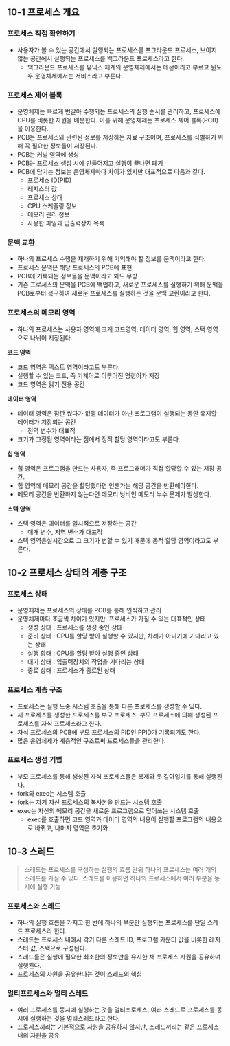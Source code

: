 ## 10-1 프로세스 개요
### 프로세스 직접 확인하기
- 사용자가 볼 수 있는 공간에서 실행되는 프로세스를 포그라운드 프로세스, 보이지 않는 공간에서 실행되는 프로세스를 백그라운드 프로세스라고 한다.
	- 백그라운드 프로세스를 유닉스 체계의 운영체제에서는 데몬이라고 부르고 윈도우 운영체제에서는 서비스라고 부른다.

### 프로세스 제어 블록
- 운영체제는 빠르게 번갈아 수행되는 프로세스의 실행 순서를 관리하고, 프로세스에 CPU를 비롯한 자원을 배분한다. 이를 위해 운영체제는 프로세스 제어 블록(PCB)을 이용한다.
- PCB는 프로세스와 관련된 정보를 저장하는 자료 구조이며, 프로세스를 식별하기 위해 꼭 필요한 정보들이 저장된다.
- PCB는 커널 영역에 생성
- PCB는 프로세스 생성 시에 만들어지고 실행이 끝나면 폐기
- PCB에 담기는 정보는 운영체제마다 차이가 있지만 대표적으로 다음과 같다.
	- 프로세스 ID(PID)
	- 레지스터 값
	- 프로세스 상태
	- CPU 스케줄링 정보
	- 메모리 관리 정보
	- 사용한 파일과 입출력장치 목록

### 문맥 교환
- 하나의 프로세스 수행을 재개하기 위해 기억해야 할 정보를 문맥이라고 한다. 
- 프로세스 문맥은 해당 프로세스의 PCB에 표현.
- PCB에 기록되는 정보들을 문맥이라고 봐도 무방
- 기존 프로세스의 문맥을 PCB에 백업하고, 새로운 프로세스를 실행하기 위해 문맥을 PCB로부터 복구하여 새로운 프로세스를 실행하는 것을 문맥 교환이라고 한다.

### 프로세스의 메모리 영역
- 하나의 프로세스는 사용자 영역에 크게 코드영역, 데이터 영역, 힙 영역, 스택 영역으로 나뉘어 저장된다.

**코드 영역**
- 코드 영역은 텍스트 영역이라고도 부른다.
- 실행할 수 있는 코드, 즉 기계어로 이루어진 명령어가 저장
- 코드 영역은 읽기 전용 공간

**데이터 영역**
- 데이터 영역은 잠깐 썼다가 없앨 데이터가 아닌 프로그램이 실행되는 동안 유지할 데이터가 저장되는 공간
	- 전역 변수가 대표적
- 크기가 고정된 영역이라는 점에서 정적 할당 영역이라고도 부른다.

**힙 영역**
- 힙 영역은 프로그램을 만드는 사용자, 즉 프로그래머가 직접 할당할 수 있는 저장 공간.
- 힙 영역에 메모리 공간을 할당했다면 언젠가는 해당 공간을 반환해야한다.
- 메모리 공간을 반환하지 않는다면 메모리 낭비인 메모리 누수 문제가 발생한다.

**스택 영역**
- 스택 영역은 데이터를 일시적으로 저장하는 공간
	- 매개 변수, 지역 변수가 대표적
- 스택 영역은실시간으로 그 크기가 변할 수 있기 때문에 동적 할당 영역이라고도 부른다.

## 10-2 프로세스 상태와 계층 구조
### 프로세스 상태
- 운영체제는 프로세스의 상태를 PCB를 통해 인식하고 관리
- 운영체제마다 조금씩 차이가 있지만, 프로세스가 가질 수 있는 대표적인 상태
	- 생성 상태 : 프로세스를 생성 중인 상태
	- 준비 상태 : CPU를 할당 받아 실행할 수 있지만, 차례가 아니기에 기다리고 있는 상태
	- 실행 항태 : CPU를 할당 받아 실행 중인 상태
	- 대기 상태 : 입출력장치의 작업을 기다리는 상태
	- 종료 상태 : 프로세스가 종료된 상태

### 프로세스 계층 구조
- 프로세스는 실행 도중 시스템 호출을 통해 다른 프로세스를 생성할 수 있다.
- 새 프로세스를 생성한 프로세스를 부모 프로세스, 부모 프로세스에 의해 생성된 프로세스를 자식 프로세스라고 한다.
- 자식 프로세스의 PCB에 부모 프로세스의 PID인 PPID가 기록되기도 한다.
- 많은 운영체제가 계층적인 구조로써 프로세스들을 관리한다.

### 프로세스 생성 기법
- 부모 프로세스를 통해 생성된 자식 프로세스들은 복제와 옷 갈아입기를 통해 실행된다.
- fork와 exec는 시스템 호출
- fork는 자기 자신 프로세스의 복사본을 만드는 시스템 호출
- exec는 자신의 메모리 공간을 새로운 프로그램으로 덮어쓰는 시스템 호출
	- exec를 호출하면 코드 영역과 데이터 영역의 내용이 실행할 프로그램의 내용으로 바뀌고, 나머지 영역은 초기화

## 10-3 스레드
> 스레드는 프로세스를 구성하는 실행의 흐름 단위
> 하나의 프로세스는 여러 개의 스레드를 가질 수 있다. 스레드를 이용하면 하나의 프로세스에서 여러 부분을 동시에 실행 가능

### 프로세스와 스레드
- 하나의 실행 흐름을 가지고 한 번에 하나의 부분만 실행되는 프로세스를 단일 스레드 프로세스라 한다.
- 스레드는 프로세스 내에서 각기 다른 스레드 ID, 프로그램 카운터 값을 비롯한 레지스터 값, 스택으로 구성된다.
- 스레드들은 실행에 필요한 최소한의 정보만을 유지한 채 프로세스 자원을 공유하며 실행된다.
- 프로세스의 자원을 공유한다는 것이 스레드의 핵심

### 멀티프로세스와 멀티 스레드
- 여러 프로세스를 동시에 실행하는 것을 멀티프로세스, 여러 스레드로 프로세스를 동시에 실행하는 것을 멀티스레드라고 한다.
- 프로세스끼리는 기본적으로 자원을 공유하지 않지만, 스레드끼리는 같은 프로세스 내의 자원을 공유